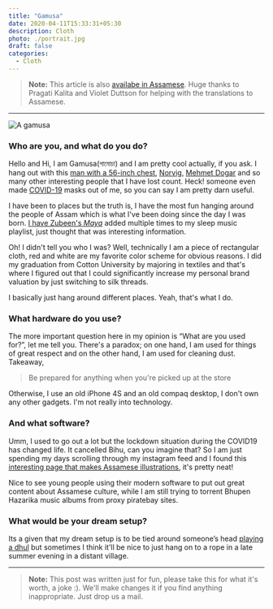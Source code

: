 ```yaml
---
title: "Gamusa"
date: 2020-04-11T15:33:31+05:30
description: Cloth
photo: ./portrait.jpg
draft: false
categories:
  - Cloth
---
```


> **Note:** This article is also [availabe in Assamese](/interviews/0/gamusa). Huge thanks to Pragati Kalita and Violet Duttson for helping with the translations to Assamese.

---

![A gamusa](/interviews/0/portrait.jpg)

### Who are you, and what do you do?
Hello and Hi, I am Gamusa(গামোচা) and I am pretty cool actually, if you ask. I hang out with this [man with a 56-inch chest](/interviews/0/modi.jpg), [Norvig](/interviews/0/pete.jpg), [Mehmet Dogar](/interviews/0/mehmet.jpg) and so many other interesting people that I have lost count. Heck! someone even made [COVID-19](/interviews/0/mask.jpg) masks out of me, so you can say I am pretty darn useful.

I have been to places but the truth is, I have the most fun hanging around the people of Assam which is what I've been doing since the day I was born. [I have Zubeen's *Maya*](https://www.youtube.com/watch?v=hgkFvPHqOWU) added multiple times to my sleep music playlist, just thought that was interesting information.

Oh! I didn't tell you who I was? Well, technically I am a piece of rectangular cloth, red and white are my favorite color scheme for obvious reasons. I did my graduation from Cotton University by majoring in textiles and that's where I figured out that I could significantly increase my personal brand valuation by just switching to silk threads.

I basically just hang around different places. Yeah, that's what I do.

### What hardware do you use?
The more important question here in my opinion is “What are you used for?”, let me tell you. There's a paradox; on one hand, I am used for things of great respect and on the other hand, I am used for cleaning dust. Takeaway,

> Be prepared for anything when you're picked up at the store

Otherwise, I use an old iPhone 4S and an old compaq desktop, I don't own any other gadgets. I'm not really into technology.

### And what software?
Umm, I used to go out a lot but the lockdown situation during the COVID19 has changed life. It cancelled Bihu, can you imagine that? So I am just spending my days scrolling through my instagram feed and I found this [interesting page that makes Assamese illustrations](https://www.instagram.com/daakor.boson/), it's pretty neat!

Nice to see young people using their modern software to put out great content about Assamese culture, while I am still trying to torrent Bhupen Hazarika music albums from proxy piratebay sites.

### What would be your dream setup?
Its a given that my dream setup is to be tied around someone’s head [playing a dhul](https://www.youtube.com/watch?v=Nk12PnNYdAw) but sometimes I think it'll be nice to just hang on to a rope in a late summer evening in a distant village.

---
> **Note:** This post was written just for fun, please take this for what it's worth, a joke :). We'll make changes it if you find anything inappropriate. Just drop us a mail.